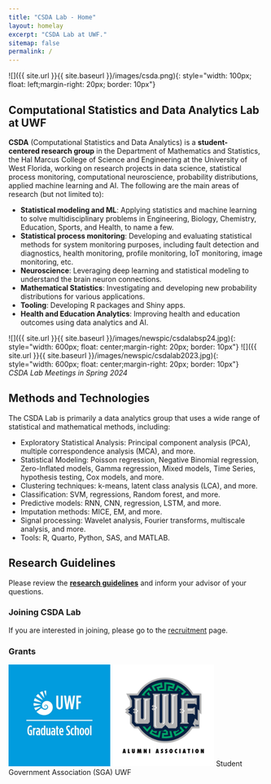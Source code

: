 ```yaml
---
title: "CSDA Lab - Home"
layout: homelay
excerpt: "CSDA Lab at UWF."
sitemap: false
permalink: /
---
```


 
 ![]({{ site.url }}{{ site.baseurl }}/images/csda.png){: style="width: 100px; float: left;margin-right: 20px; border: 10px"} <br>
 
 
## Computational Statistics and Data Analytics Lab at UWF

**CSDA** (Computational Statistics and Data Analytics) is a **student-centered research group** in the Department of Mathematics and Statistics, the Hal Marcus College of Science and Engineering at the University of West Florida, working on research projects in data science, statistical process monitoring, computational neuroscience, probability distributions, applied machine learning and AI. The following are the main areas of research (but not limited to):

- **Statistical modeling and ML**: Applying statistics and machine learning to solve multidisciplinary problems in Engineering, Biology, Chemistry, Education, Sports, and Health, to name a few.
- **Statistical process monitoring**: Developing and evaluating statistical methods for system monitoring purposes, including fault detection and diagnostics, health monitoring, profile monitoring, IoT monitoring, image monitoring, etc.
- **Neuroscience**: Leveraging deep learning and statistical modeling to understand the brain neuron connections.
- **Mathematical Statistics**: Investigating and developing new probability distributions for various applications.
- **Tooling**: Developing R packages and Shiny apps.
- **Health and Education Analytics**: Improving health and education outcomes using data analytics and AI.


 ![]({{ site.url }}{{ site.baseurl }}/images/newspic/csdalabsp24.jpg){: style="width: 600px; float: center;margin-right: 20px; border: 10px"}  ![]({{ site.url }}{{ site.baseurl }}/images/newspic/csdalab2023.jpg){: style="width: 600px; float: center;margin-right: 20px; border: 10px"} <br>
 *CSDA Lab Meetings in Spring 2024* 



## Methods and Technologies

The CSDA Lab is primarily a data analytics group that uses a wide range of statistical and mathematical methods, including:
- Exploratory Statistical Analysis: Principal component analysis (PCA), multiple correspondence analysis (MCA), and more.
- Statistical Modeling: Poisson regression, Negative Binomial regression, Zero-Inflated models, Gamma regression, Mixed models, Time Series, hypothesis testing, Cox models, and more.
- Clustering techniques: k-means, latent class analysis (LCA), and more.
- Classification: SVM, regressions, Random forest, and more.
- Predictive models: RNN, CNN, regression, LSTM, and more.
- Imputation methods: MICE, EM, and more.
- Signal processing: Wavelet analysis, Fourier transforms, multiscale analysis, and more. 
- Tools: R, Quarto, Python, SAS, and MATLAB.

## Research Guidelines
Please review the [**research guidelines**](rules) and inform your advisor of your questions.


### Joining CSDA Lab
If you are interested in joining, please go to the [recruitment](recruitment) page.

### Grants 
<img src="../images/gradschooluwf.png" alt="grad school" width="200"/>
<img src="../images/alumniuwf.png" alt="alumni asso" width="200"/>
Student Government Association (SGA) UWF

